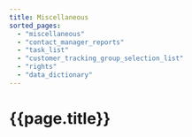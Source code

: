 ```yaml
---
title: Miscellaneous
sorted_pages:
  - "miscellaneous"
  - "contact_manager_reports"
  - "task_list"
  - "customer_tracking_group_selection_list"
  - "rights"
  - "data_dictionary"
---
```

# {{page.title}}
